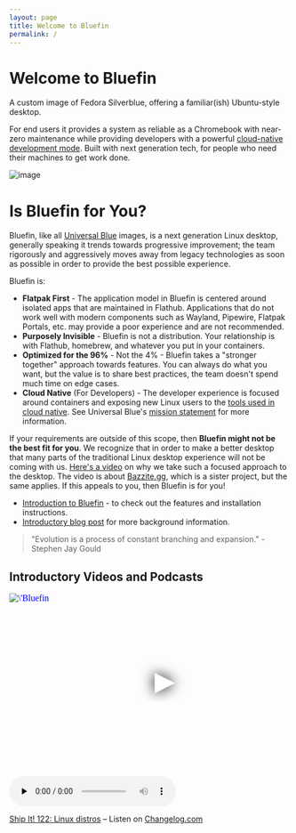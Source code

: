 ```yaml
---
layout: page
title: Welcome to Bluefin
permalink: /
---
```


# Welcome to Bluefin

A custom image of Fedora Silverblue, offering a familiar(ish) Ubuntu-style desktop. 

For end users it provides a system as reliable as a Chromebook with near-zero maintenance while providing developers with a powerful [cloud-native development mode](bluefin-dx). Built with next generation tech, for people who need their machines to get work done. 

![image](https://github.com/ublue-os/bluefin/assets/1264109/b093bdec-40dc-48d2-b8ff-fcf0df390e8c)

# Is Bluefin for You?

Bluefin, like all [Universal Blue](https://universal-blue.org) images, is a next generation Linux desktop, generally speaking it trends towards progressive improvement; the team rigorously and aggressively moves away from legacy technologies as soon as possible in order to provide the best possible experience.

Bluefin is:

- **Flatpak First** - The application model in Bluefin is centered around isolated apps that are maintained in Flathub. Applications that do not work well with modern components such as Wayland, Pipewire, Flatpak Portals, etc. may provide a poor experience and are not recommended. 
- **Purposely Invisible** - Bluefin is not a distribution. Your relationship is with Flathub, homebrew, and whatever you put in your containers. 
- **Optimized for the 96%** - Not the 4% - Bluefin takes a "stronger together" approach towards features. You can always do what you want, but the value is to share best practices, the team doesn't spend much time on edge cases.
- **Cloud Native** (For Developers) - The developer experience is focused around containers and exposing new Linux users to the [tools used in cloud native](https://www.cncf.io/). See Universal Blue's [mission statement](https://universal-blue.org/mission.html) for more information.

If your requirements are outside of this scope, then **Bluefin might not be the best fit for you**. We recognize that in order to make a better desktop that many parts of the traditional Linux desktop experience will not be coming with us. [Here's a video](https://www.youtube.com/watch?v=4CyWH6jx2pE) on why we take such a focused approach to the desktop. The video is about [Bazzite.gg](https://bazzite.gg), which is a sister project, but the same applies. If this appeals to you, then Bluefin is for you! 

- [Introduction to Bluefin](introduction) - to check out the features and installation instructions.
- [Introductory blog post](https://www.ypsidanger.com/announcing-project-bluefin/) for more background information.

> "Evolution is a process of constant branching and expansion." - Stephen Jay Gould



## Introductory Videos and Podcasts

<iframe width="560" height="315" src="https://www.youtube.com/embed/Nz-yyDwTfRM&autoplay=1" srcdoc="<style>*{padding:0;margin:0;overflow:hidden}html,body{height:100%}img,span{position:absolute;width:100%;top:0;bottom:0;margin:auto}span{height:1.5em;text-align:center;font:48px/1.5 sans-serif;color:white;text-shadow:0 0 0.5em black}</style><a href=https://www.youtube.com/embed/3_yyyUMecwo?autoplay=1><img src=https://img.youtube.com/vi/Nz-yyDwTfRM/hqdefault.jpg alt=\'Bluefin Linux introduction\'><span>▶</span></a>" frameborder="0" allow="accelerometer; autoplay; encrypted-media; gyroscope; picture-in-picture" allowfullscreen title="Bluefin Linux introduction"></iframe>

<audio data-theme="day" data-src="https://changelog.com/shipit/122/embed" src="https://op3.dev/e/https://cdn.changelog.com/uploads/shipit/122/ship-it-122.mp3" preload="none" class="changelog-episode" controls></audio><p><a href="https://changelog.com/shipit/122">Ship It! 122: Linux distros</a> – Listen on <a href="https://changelog.com/">Changelog.com</a></p><script async src="//cdn.changelog.com/embed.js"></script>
